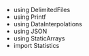 * using DelimitedFiles
* using Printf
* using DataInterpolations
* using JSON
* using StaticArrays
* import Statistics
